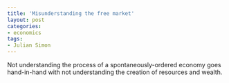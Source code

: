 ```yaml
---
title: 'Misunderstanding the free market'
layout: post
categories:
- economics
tags:
- Julian Simon
---
```


Not understanding the process of a spontaneously-ordered economy goes hand-in-hand with not understanding the creation of resources and wealth.